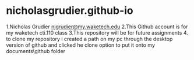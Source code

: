 # nicholasgrudier.github-io

1.Nicholas Grudier njgrudier@my.waketech.edu
2.This Github account is for my waketech cti.110 class
3.This repository will be for future assignments
4. to clone my repository i created a path on my pc through the desktop version of github and clicked he clone option to put it onto my documents\github folder
